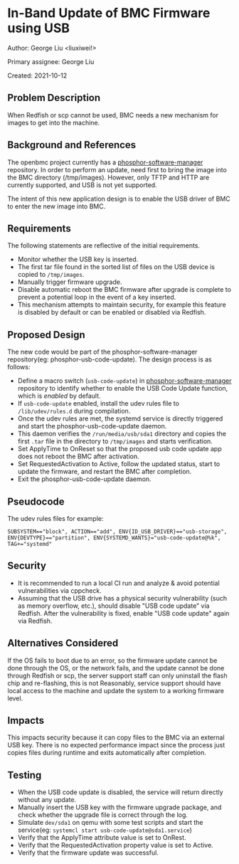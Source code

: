 # In-Band Update of BMC Firmware using USB

Author: George Liu <liuxiwei!>

Primary assignee: George Liu

Created: 2021-10-12

## Problem Description

When Redfish or scp cannot be used, BMC needs a new mechanism for images to get
into the machine.

## Background and References

The openbmc project currently has a [phosphor-software-manager][1] repository.
In order to perform an update, need first to bring the image into the BMC
directory (/tmp/images). However, only TFTP and HTTP are currently supported,
and USB is not yet supported.

The intent of this new application design is to enable the USB driver of BMC to
enter the new image into BMC.

## Requirements

The following statements are reflective of the initial requirements.
 * Monitor whether the USB key is inserted.
 * The first tar file found in the sorted list of files on the USB device is
copied to `/tmp/images`.
 * Manually trigger firmware upgrade.
 * Disable automatic reboot the BMC firmware after upgrade is complete to
prevent a potential loop in the event of a key inserted.
 * This mechanism attempts to maintain security, for example this feature is
disabled by default or can be enabled or disabled via Redfish.

## Proposed Design

The new code would be part of the phosphor-software-manager
repository(eg: phosphor-usb-code-update).
The design process is as follows:
 - Define a macro switch (`usb-code-update`) in [phosphor-software-manager][1]
repository to identify whether to enable the USB Code Update function,
which is _enabled_ by default.
 - If `usb-code-update` enabled, install the udev rules file to
`/lib/udev/rules.d` during compilation.
 - Once the udev rules are met, the systemd service is directly triggered and
start the phosphor-usb-code-update daemon.
 - This daemon verifies the `/run/media/usb/sda1` directory and copies
the first `.tar` file in the directory to `/tmp/images` and starts
verification.
 - Set ApplyTime to OnReset so that the proposed usb code update app does not
reboot the BMC after activation.
 - Set RequestedActivation to Active, follow the updated status, start to
update the firmware, and restart the BMC after completion.
 - Exit the phosphor-usb-code-update daemon.

## Pseudocode

The udev rules files for example:
```
SUBSYSTEM=="block", ACTION=="add", ENV{ID_USB_DRIVER}=="usb-storage", ENV{DEVTYPE}=="partition", ENV{SYSTEMD_WANTS}="usb-code-update@%k", TAG+="systemd"
```

## Security

 - It is recommended to run a local CI run and analyze & avoid potential
vulnerabilities via cppcheck.
 - Assuming that the USB drive has a physical security vulnerability
(such as memory overflow, etc.), should disable "USB code update" via Redfish.
After the vulnerability is fixed, enable "USB code update" again via Redfish.

## Alternatives Considered

If the OS fails to boot due to an error, so the firmware update cannot be done
through the OS, or the network fails, and the update cannot be done through
Redfish or scp, the server support staff can only uninstall the flash chip and
re-flashing, this is not Reasonably, service support should have local access
to the machine and update the system to a working firmware level.

## Impacts

This impacts security because it can copy files to the BMC via an external USB
key. There is no expected performance impact since the process just copies
files during runtime and exits automatically after completion.

## Testing

 - When the USB code update is disabled, the service will return directly
without any update.
 - Manually insert the USB key with the firmware upgrade package, and check
whether the upgrade file is correct through the log.
 - Simulate `dev/sda1` on qemu with some test scripts and start the
service(eg: `systemcl start usb-code-update@sda1.service`)
 - Verify that the ApplyTime attribute value is set to OnRest.
 - Verify that the RequestedActivation property value is set to Active.
 - Verify that the firmware update was successful.

[1]: https://github.com/openbmc/phosphor-bmc-code-mgmt
